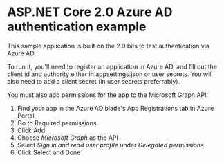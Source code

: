 # ASP.NET Core 2.0 Azure AD authentication example

This sample application is built on the 2.0 bits to test authentication via Azure AD.

To run it, you'll need to register an application in Azure AD, and fill out the client id and authority either in
appsettings.json or user secrets. You will also need to add a client secret (in user secrets preferrably).

You must also add permissions for the app to the Microsoft Graph API:

1. Find your app in the Azure AD blade's App Registrations tab in Azure Portal
1. Go to Required permissions
1. Click Add
1. Choose *Microsoft Graph* as the API
1. Select *Sign in and read user profile* under *Delegated permissions*
1. Click Select and Done
